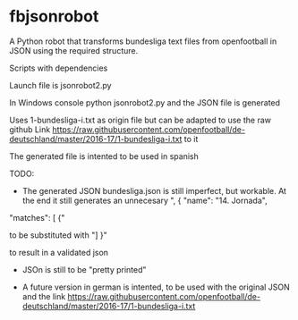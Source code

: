 # fbjsonrobot
A Python robot that transforms bundesliga text files from openfootball in JSON using the required structure.

Scripts with dependencies

Launch file is jsonrobot2.py

In Windows console python jsonrobot2.py and the JSON file is generated

Uses 1-bundesliga-i.txt as origin file but can be adapted to use the raw github Link https://raw.githubusercontent.com/openfootball/de-deutschland/master/2016-17/1-bundesliga-i.txt to it

The generated file is intented to be used in spanish

TODO:

* The generated JSON bundesliga.json is still imperfect, but workable. At the end it still generates an unnecesary ",
{
 "name": "14. Jornada",

"matches": [
{"

to be substituted with "] }"

to result in a validated json

* JSOn is still to be "pretty printed"

* A future version in german is intented, to be used with the original JSON and the link https://raw.githubusercontent.com/openfootball/de-deutschland/master/2016-17/1-bundesliga-i.txt
